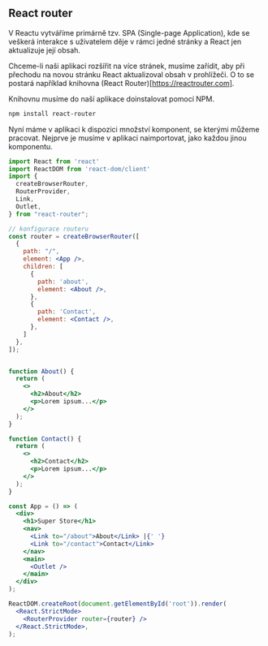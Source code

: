 ## React router

V Reactu vytváříme primárně tzv. SPA (Single-page Application), kde se veškerá interakce s uživatelem děje v rámci jedné stránky a React jen aktualizuje její obsah.

Chceme-li naši aplikaci rozšířit na více stránek, musíme zařídit, aby při přechodu na novou stránku React aktualizoval obsah v prohlížeči. O to se postará například knihovna (React Router)[https://reactrouter.com].

Knihovnu musíme do naší aplikace doinstalovat pomocí NPM.

```sh
npm install react-router
```

Nyní máme v aplikaci k dispozici množství komponent, se kterými můžeme pracovat. Nejprve je musíme v aplikaci naimportovat, jako každou jinou komponentu.

```jsx
import React from 'react'
import ReactDOM from 'react-dom/client'
import {
  createBrowserRouter,
  RouterProvider,
  Link,
  Outlet,
} from "react-router";

// konfigurace routeru
const router = createBrowserRouter([
  {
    path: "/",
    element: <App />,
    children: [
      {
        path: 'about',
        element: <About />,
      },
      {
        path: 'Contact',
        element: <Contact />,
      },
    ]
  },
]);


function About() {
  return (
    <>
      <h2>About</h2>
      <p>Lorem ipsum...</p>
    </>
  );
}

function Contact() {
  return (
    <>
      <h2>Contact</h2>
      <p>Lorem ipsum...</p>
    </>
  );
}

const App = () => (
  <div>
    <h1>Super Store</h1>
    <nav>
      <Link to="/about">About</Link> |{' '}
      <Link to="/contact">Contact</Link>
    </nav>
    <main>
      <Outlet />
    </main>
  </div>
);

ReactDOM.createRoot(document.getElementById('root')).render(
  <React.StrictMode>
    <RouterProvider router={router} />
  </React.StrictMode>,
);
```

